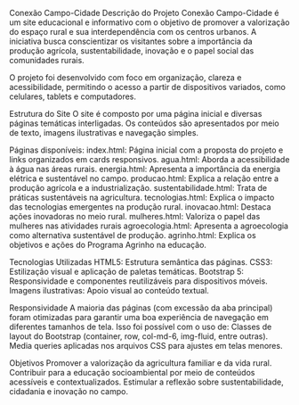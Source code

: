 Conexão Campo-Cidade
Descrição do Projeto
Conexão Campo-Cidade é um site educacional e informativo com o objetivo de promover a valorização do espaço rural e sua interdependência com os centros urbanos. A iniciativa busca conscientizar os visitantes sobre a importância da produção agrícola, sustentabilidade, inovação e o papel social das comunidades rurais.

O projeto foi desenvolvido com foco em organização, clareza e acessibilidade, permitindo o acesso a partir de dispositivos variados, como celulares, tablets e computadores.

Estrutura do Site
O site é composto por uma página inicial e diversas páginas temáticas interligadas. Os conteúdos são apresentados por meio de texto, imagens ilustrativas e navegação simples.

Páginas disponíveis:
index.html: Página inicial com a proposta do projeto e links organizados em cards responsivos.
agua.html: Aborda a acessibilidade à água nas áreas rurais.
energia.html: Apresenta a importância da energia elétrica e sustentável no campo.
producao.html: Explica a relação entre a produção agrícola e a industrialização.
sustentabilidade.html: Trata de práticas sustentáveis na agricultura.
tecnologias.html: Explica o impacto das tecnologias emergentes na produção rural.
inovacao.html: Destaca ações inovadoras no meio rural.
mulheres.html: Valoriza o papel das mulheres nas atividades rurais
agroecologia.html: Apresenta a agroecologia como alternativa sustentável de produção.
agrinho.html: Explica os objetivos e ações do Programa Agrinho na educação.

Tecnologias Utilizadas
HTML5: Estrutura semântica das páginas.
CSS3: Estilização visual e aplicação de paletas temáticas.
Bootstrap 5: Responsividade e componentes reutilizáveis para dispositivos móveis.
Imagens ilustrativas: Apoio visual ao conteúdo textual.

Responsividade
A maioria das páginas (com excessão da aba principal) foram otimizadas para garantir uma boa experiência de navegação em diferentes tamanhos de tela. Isso foi possível com o uso de:
Classes de layout do Bootstrap (container, row, col-md-6, img-fluid, entre outras).
Media queries aplicadas nos arquivos CSS para ajustes em telas menores.

Objetivos
Promover a valorização da agricultura familiar e da vida rural.
Contribuir para a educação socioambiental por meio de conteúdos acessíveis e contextualizados.
Estimular a reflexão sobre sustentabilidade, cidadania e inovação no campo.

